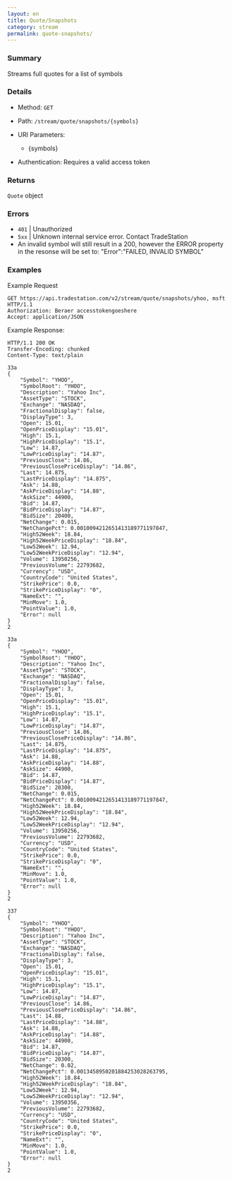 ```yaml
---
layout: en
title: Quote/Snapshots
category: stream
permalink: quote-snapshots/
---
```


### Summary

Streams full quotes for a list of symbols

### Details

* Method: `GET`
* Path: `/stream/quote/snapshots/{symbols}`
* URI Parameters:

  * {symbols}
* Authentication: Requires a valid access token

### Returns

`Quote` object

### Errors

* `401` | Unauthorized
* `5xx` | Unknown internal service error. Contact TradeStation
* An invalid symbol will still result in a 200, however the ERROR property in the resonse will be set to: "Error":"FAILED, INVALID SYMBOL"

### Examples

Example Request

    GET https://api.tradestation.com/v2/stream/quote/snapshots/yhoo, msft HTTP/1.1
    Authorization: Beraer accesstokengoeshere
    Accept: application/JSON

Example Response:

    HTTP/1.1 200 OK
    Transfer-Encoding: chunked
    Content-Type: text/plain
    
    33a
    {
        "Symbol": "YHOO",
        "SymbolRoot": "YHOO",
        "Description": "Yahoo Inc",
        "AssetType": "STOCK",
        "Exchange": "NASDAQ",
        "FractionalDisplay": false,
        "DisplayType": 3,
        "Open": 15.01,
        "OpenPriceDisplay": "15.01",
        "High": 15.1,
        "HighPriceDisplay": "15.1",
        "Low": 14.87,
        "LowPriceDisplay": "14.87",
        "PreviousClose": 14.86,
        "PreviousClosePriceDisplay": "14.86",
        "Last": 14.875,
        "LastPriceDisplay": "14.875",
        "Ask": 14.88,
        "AskPriceDisplay": "14.88",
        "AskSize": 44900,
        "Bid": 14.87,
        "BidPriceDisplay": "14.87",
        "BidSize": 20400,
        "NetChange": 0.015,
        "NetChangePct": 0.0010094212651413189771197847,
        "High52Week": 18.84,
        "High52WeekPriceDisplay": "18.84",
        "Low52Week": 12.94,
        "Low52WeekPriceDisplay": "12.94",
        "Volume": 13950256,
        "PreviousVolume": 22793682,
        "Currency": "USD",
        "CountryCode": "United States",
        "StrikePrice": 0.0,
        "StrikePriceDisplay": "0",
        "NameExt": "",
        "MinMove": 1.0,
        "PointValue": 1.0,
        "Error": null
    }
    2
    
    33a
    {
        "Symbol": "YHOO",
        "SymbolRoot": "YHOO",
        "Description": "Yahoo Inc",
        "AssetType": "STOCK",
        "Exchange": "NASDAQ",
        "FractionalDisplay": false,
        "DisplayType": 3,
        "Open": 15.01,
        "OpenPriceDisplay": "15.01",
        "High": 15.1,
        "HighPriceDisplay": "15.1",
        "Low": 14.87,
        "LowPriceDisplay": "14.87",
        "PreviousClose": 14.86,
        "PreviousClosePriceDisplay": "14.86",
        "Last": 14.875,
        "LastPriceDisplay": "14.875",
        "Ask": 14.88,
        "AskPriceDisplay": "14.88",
        "AskSize": 44900,
        "Bid": 14.87,
        "BidPriceDisplay": "14.87",
        "BidSize": 20300,
        "NetChange": 0.015,
        "NetChangePct": 0.0010094212651413189771197847,
        "High52Week": 18.84,
        "High52WeekPriceDisplay": "18.84",
        "Low52Week": 12.94,
        "Low52WeekPriceDisplay": "12.94",
        "Volume": 13950256,
        "PreviousVolume": 22793682,
        "Currency": "USD",
        "CountryCode": "United States",
        "StrikePrice": 0.0,
        "StrikePriceDisplay": "0",
        "NameExt": "",
        "MinMove": 1.0,
        "PointValue": 1.0,
        "Error": null
    }
    2
    
    337
    {
        "Symbol": "YHOO",
        "SymbolRoot": "YHOO",
        "Description": "Yahoo Inc",
        "AssetType": "STOCK",
        "Exchange": "NASDAQ",
        "FractionalDisplay": false,
        "DisplayType": 3,
        "Open": 15.01,
        "OpenPriceDisplay": "15.01",
        "High": 15.1,
        "HighPriceDisplay": "15.1",
        "Low": 14.87,
        "LowPriceDisplay": "14.87",
        "PreviousClose": 14.86,
        "PreviousClosePriceDisplay": "14.86",
        "Last": 14.88,
        "LastPriceDisplay": "14.88",
        "Ask": 14.88,
        "AskPriceDisplay": "14.88",
        "AskSize": 44900,
        "Bid": 14.87,
        "BidPriceDisplay": "14.87",
        "BidSize": 20300,
        "NetChange": 0.02,
        "NetChangePct": 0.0013458950201884253028263795,
        "High52Week": 18.84,
        "High52WeekPriceDisplay": "18.84",
        "Low52Week": 12.94,
        "Low52WeekPriceDisplay": "12.94",
        "Volume": 13950356,
        "PreviousVolume": 22793682,
        "Currency": "USD",
        "CountryCode": "United States",
        "StrikePrice": 0.0,
        "StrikePriceDisplay": "0",
        "NameExt": "",
        "MinMove": 1.0,
        "PointValue": 1.0,
        "Error": null
    }
    2
